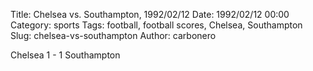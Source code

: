Title: Chelsea vs. Southampton, 1992/02/12
Date: 1992/02/12 00:00
Category: sports
Tags: football, football scores, Chelsea, Southampton
Slug: chelsea-vs-southampton
Author: carbonero


Chelsea 1 - 1 Southampton
